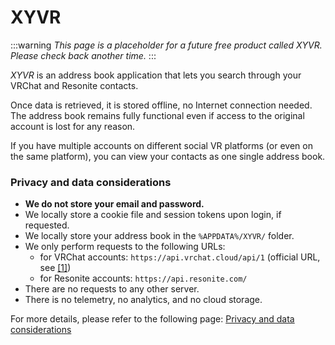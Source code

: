 # XYVR

:::warning
*This page is a placeholder for a future free product called XYVR. Please check back another time.*
:::

*XYVR* is an address book application that lets you search through your VRChat and Resonite contacts.

Once data is retrieved, it is stored offline, no Internet connection needed.
The address book remains fully functional even if access to the original account is lost for any reason.

If you have multiple accounts on different social VR platforms (or even on the same platform), you can
view your contacts as one single address book.




### Privacy and data considerations

- **We do not store your email and password.**
- We locally store a cookie file and session tokens upon login, if requested.
- We locally store your address book in the `%APPDATA%/XYVR/` folder.
- We only perform requests to the following URLs:
    - for VRChat accounts: `https://api.vrchat.cloud/api/1` (official URL, see [\[1\]](https://github.com/vrchatapi/specification/commit/558c0ca50202c45194a49d515f27e64f62079ba4#diff-5fa520d3bb34f9ae444cdbdf2b9eccff2361eb89a0cd3f4dba1e2e0fa9bba452R15))
    - for Resonite accounts: `https://api.resonite.com/`
- There are no requests to any other server.
- There is no telemetry, no analytics, and no cloud storage.

For more details, please refer to the following page: [Privacy and data considerations](./xyvr/privacy)
